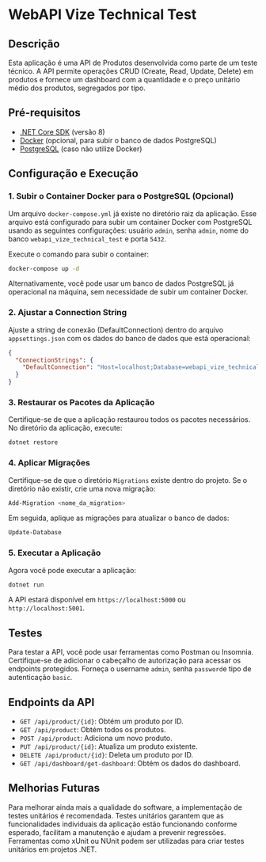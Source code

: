 # WebAPI Vize Technical Test

## Descrição

Esta aplicação é uma API de Produtos desenvolvida como parte de um teste técnico. A API permite operações CRUD (Create, Read, Update, Delete) em produtos e fornece um dashboard com a quantidade e o preço unitário médio dos produtos, segregados por tipo.

## Pré-requisitos

- [.NET Core SDK](https://dotnet.microsoft.com/download) (versão 8)
- [Docker](https://www.docker.com/get-started) (opcional, para subir o banco de dados PostgreSQL)
- [PostgreSQL](https://www.postgresql.org/download/) (caso não utilize Docker)

## Configuração e Execução

### 1. Subir o Container Docker para o PostgreSQL (Opcional)

Um arquivo `docker-compose.yml` já existe no diretório raiz da aplicação. Esse arquivo está configurado para subir um container Docker com PostgreSQL usando as seguintes configurações: usuário `admin`, senha `admin`, nome do banco `webapi_vize_technical_test` e porta `5432`.

Execute o comando para subir o container:
```bash
docker-compose up -d
```

Alternativamente, você pode usar um banco de dados PostgreSQL já operacional na máquina, sem necessidade de subir um container Docker.

### 2. Ajustar a Connection String

Ajuste a string de conexão (DefaultConnection) dentro do arquivo `appsettings.json` com os dados do banco de dados que está operacional:

```json
{
  "ConnectionStrings": {
    "DefaultConnection": "Host=localhost;Database=webapi_vize_technical_test;Username=admin;Password=admin"
  }
}
```

### 3. Restaurar os Pacotes da Aplicação

Certifique-se de que a aplicação restaurou todos os pacotes necessários. No diretório da aplicação, execute:
```bash
dotnet restore
```

### 4. Aplicar Migrações

Certifique-se de que o diretório `Migrations` existe dentro do projeto. Se o diretório não existir, crie uma nova migração:
```bash
Add-Migration <nome_da_migration>
```

Em seguida, aplique as migrações para atualizar o banco de dados:
```bash
Update-Database
```

### 5. Executar a Aplicação

Agora você pode executar a aplicação:
```bash
dotnet run
```

A API estará disponível em `https://localhost:5000` ou `http://localhost:5001`.

## Testes

Para testar a API, você pode usar ferramentas como Postman ou Insomnia. Certifique-se de adicionar o cabeçalho de autorização para acessar os endpoints protegidos. Forneça o username `admin`, senha `password`e tipo de autenticação `basic`.

## Endpoints da API

- `GET /api/product/{id}`: Obtém um produto por ID.
- `GET /api/product`: Obtém todos os produtos.
- `POST /api/product`: Adiciona um novo produto.
- `PUT /api/product/{id}`: Atualiza um produto existente.
- `DELETE /api/product/{id}`: Deleta um produto por ID.
- `GET /api/dashboard/get-dashboard`: Obtém os dados do dashboard.

## Melhorias Futuras

Para melhorar ainda mais a qualidade do software, a implementação de testes unitários é recomendada. Testes unitários garantem que as funcionalidades individuais da aplicação estão funcionando conforme esperado, facilitam a manutenção e ajudam a prevenir regressões. Ferramentas como xUnit ou NUnit podem ser utilizadas para criar testes unitários em projetos .NET.